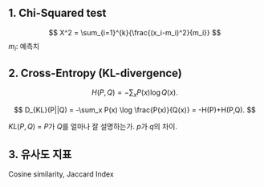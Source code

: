 ## 1. Chi-Squared test

$$
X^2 = \sum_{i=1}^{k}{\frac{(x_i-m_i)^2}{m_i}}
$$
$m_i$: 예측치



## 2. Cross-Entropy (KL-divergence)

$$
H(P, Q) = -\sum_x P(x) \log Q(x).
$$

$$
D_{KL}(P||Q) = -\sum_x P(x) \log \frac{P(x)}{Q(x)} = -H(P)+H(P,Q).
$$


$KL(P,Q)$ = $P$가 $Q$를 얼마나 잘 설명하는가. $p$가 $q$의 차이.

## 3. 유사도 지표

Cosine similarity, Jaccard Index